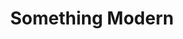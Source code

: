 ---
pid: LLA7
title: Something Modern
location_transcription: Centrally located
zipcode: '19141'
outside_phl: 
neighborhood: Logan
age: '65'
age_range: 60-69
instagram: 
image_file_name: LLA_7.jpg
proposal_transcription: Something modern because right now all of our monuments are
  from the past
topic: Art,Uplifting
topic_summary: 0, 0
type: Other No Form
keywords_other: modern contempory
credit: Xui Goss
image_labels: Contempory
twitter: 
facebook: 
permalink: "/monuments/lla7/"
layout: item-page
---